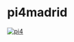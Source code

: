 # pi4madrid
[![pi4](https://github.com/marizmendi/pi4madrid/actions/workflows/pi4madrid.yml/badge.svg)](https://github.com/marizmendi/pi4madrid/actions/workflows/pi4madrid.yml)

